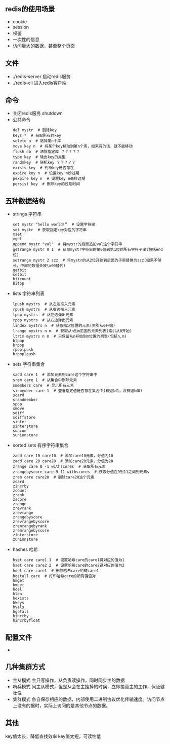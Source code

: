 ## redis的使用场景
- cookie
- session
- 权鉴
- 一次性的信息
- 访问量大的数据，甚至整个页面

## 文件
- ./redis-server
  启动redis服务
- ./redis-cli
  进入redis客户端

## 命令
- 关闭redis服务
  shutdown
- 公共命令
  ```
  del mystr  # 删除key
  keys *  # 获取所有的key
  selete n  # 选择第n个库
  move key n  # 将某个key移动到第n个库，如果有的话，就不能移动
  flush db  # 清除指定库 ？？？？？
  type key  # 输出key的类型
  randmkey  # 随机key ？？？？？
  exists key  # 判断key是否存在
  expire key n  # 设置key n秒过期
  pexpire key n  # 设置key n毫秒过期
  persist key  # 删除key的过期时间
  ```

## 五种数据结构
- strings 字符串
  ```
  set mystr “hello world!”  # 设置字符串
  set mystr  # 获取指定key对应的字符串
  mset
  mget
  append mystr "val"  # 将mystr的后面追加val这个字符串
  getrange mystr 0 1  # 获取mystr字符串的第0位到第1位的所有字符子串(包括end位)
  setrange mystr 2 zzz  # 将mystr的从2位开始到后面的子串替换为zzz(如果不够长，中间的数据会被\x00替代)
  getbit
  setbit
  bitcount
  bitop
  ```
- lists 字符串列表
  ```
  lpush mystrs  # 从左边推入元素
  rpush mystrs  # 从右边推入元素
  lpop mystrs  # 从左边弹出元素
  rpop mystrs  # 从右边弹出元素
  lindex mystrs n  # 获取指定位置的元素(索引从0开始)
  lrange mystrs n m  # 获取从n到m范围的元素列表(索引从0开始)
  ltrim mystrs n m  # 只保留从n开始到m位置的列表(包括n,m)
  blpop
  brpop
  rpoplpush
  brpoplpush
  ```
- sets 字符串集合
  ```
  sadd care 1  # 添加元素到care这个字符串中
  srem care 1  # 从集合中删除元素
  smembers care  # 显示所有元素
  sismember care 1  # 查看指定值是否存在集合中(有返回1，没有返回0)
  scard
  srandmember
  spop
  smove
  sdiff
  sdiffstore
  sinter
  sinterstore
  sunion
  sunionstore
  ```
- sorted sets 有序字符串集合
  ```
  zadd care 10 care10  # 添加care10元素，分值为10
  zadd care 20 care20  # 添加care20元素，分值为20
  zrange care 0 -1 withscores  # 获取所有元素
  zrangebyscore care 9 11 withscores  # 获取分值在9到11之间到元素s
  zrem care care20  # 删除care20这个元素
  zcard
  zincrby
  zcount
  zrank
  zscore
  zrange
  zrevrank
  zrevrange
  zrangebyscore
  zrevrangebyscore
  zremrangebyrank
  zremrangebyscore
  zinterstore
  zunionstore
  ```
- hashes 哈希
  ```
  hset care care1 1  # 设置哈希care的care1键对应的值为1
  hset care care2 2  # 设置哈希care的care2键对应的值为2
  hdel care care1  # 删除哈希care的键care1
  hgetall care  # 打印哈希care的所有键值对
  hmget
  hmset
  hdel
  hlen
  hexists
  hkeys
  hvals
  hgetall
  hincrby
  hincrbyfloat
  ```

## 配置文件
- 

## 几种集群方式
- 主从模式
  主只写操作，从负责读操作，同时同步主的数据
- 哨兵模式
  同主从模式，但是从会在主挂掉的时候，立即接替主的工作，保证健壮性
- 集群模式
  各自保存相应的数据，内部使用二进制协议优化传输速度。访问节点上没有的据时，实际上访问的是其他节点的数据。

## 其他
key值太长，降低查找效率
key值太短，可读性低